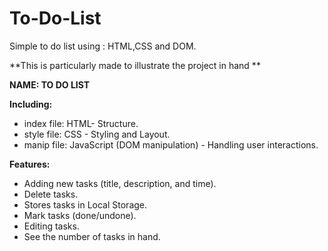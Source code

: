 # To-Do-List
Simple to do list using : HTML,CSS and DOM.

**This is particularly made to illustrate the project in hand ** 

**NAME: TO DO LIST**

**Including:**
- index file: HTML- Structure.
- style file: CSS - Styling and Layout.
- manip file: JavaScript (DOM manipulation) - Handling user interactions.

**Features:**
- Adding new tasks (title, description, and time).
- Delete tasks.
- Stores tasks in Local Storage.
- Mark tasks (done/undone).
- Editing tasks.
- See the number of tasks in hand.
